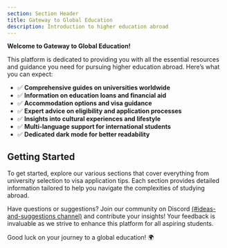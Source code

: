 ```yaml
---
section: Section Header
title: Gateway to Global Education
description: Introduction to higher education abroad
---
```


**Welcome to Gateway to Global Education!**

This platform is dedicated to providing you with all the essential resources and guidance you need for pursuing higher education abroad. Here’s what you can expect:

- ✅ **Comprehensive guides on universities worldwide**
- ✅ **Information on education loans and financial aid**
- ✅ **Accommodation options and visa guidance**
- ✅ **Expert advice on eligibility and application processes**
- ✅ **Insights into cultural experiences and lifestyle**
- ✅ **Multi-language support for international students**
- ✅ **Dedicated dark mode for better readability**

## Getting Started

To get started, explore our various sections that cover everything from university selection to visa application tips. Each section provides detailed information tailored to help you navigate the complexities of studying abroad.

Have questions or suggestions? Join our community on Discord [(#ideas-and-suggestions channel)](https://astro.build/chat) and contribute your insights! Your feedback is invaluable as we strive to enhance this platform for all aspiring students.

Good luck on your journey to a global education! 🌍
